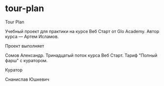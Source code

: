 # tour-plan

Tour Plan

Учебный проект для практики на курсе Веб Старт от Glo Academy. Автор курса — Артем Исламов.

Проект выполняет

Сомов Александр. Тринадцатый поток курса Веб Старт. Тариф "Полный фарш" с куратором.

Куратор

Снанислав Юшкевич
